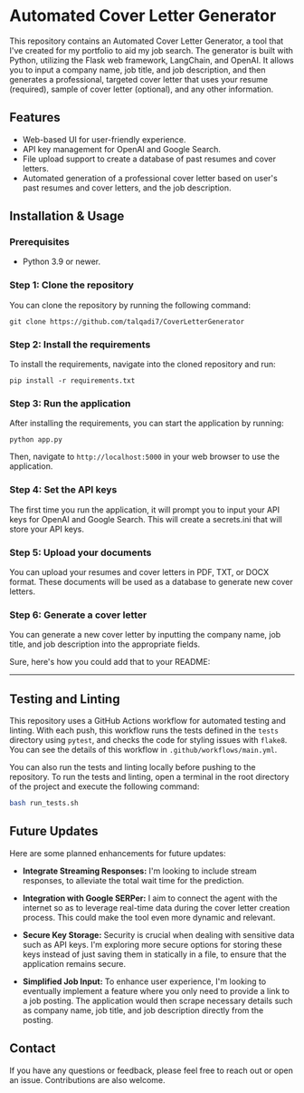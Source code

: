 # Automated Cover Letter Generator 

This repository contains an Automated Cover Letter Generator, a tool that I've created for my portfolio to aid my job search. The generator is built with Python, utilizing the Flask web framework, LangChain, and OpenAI. It allows you to input a company name, job title, and job description, and then generates a professional, targeted cover letter that uses your resume (required), sample of cover letter (optional), and any other information.

## Features
- Web-based UI for user-friendly experience.
- API key management for OpenAI and Google Search.
- File upload support to create a database of past resumes and cover letters.
- Automated generation of a professional cover letter based on user's past resumes and cover letters, and the job description.

## Installation & Usage

### Prerequisites

- Python 3.9 or newer.

### Step 1: Clone the repository

You can clone the repository by running the following command:

```
git clone https://github.com/talqadi7/CoverLetterGenerator
```

### Step 2: Install the requirements

To install the requirements, navigate into the cloned repository and run:

```
pip install -r requirements.txt
```

### Step 3: Run the application

After installing the requirements, you can start the application by running:

```
python app.py
```

Then, navigate to `http://localhost:5000` in your web browser to use the application.

### Step 4: Set the API keys

The first time you run the application, it will prompt you to input your API keys for OpenAI and Google Search. This will create a secrets.ini that will store your API keys.

### Step 5: Upload your documents

You can upload your resumes and cover letters in PDF, TXT, or DOCX format. These documents will be used as a database to generate new cover letters.

### Step 6: Generate a cover letter

You can generate a new cover letter by inputting the company name, job title, and job description into the appropriate fields.

Sure, here's how you could add that to your README:

---

## Testing and Linting

This repository uses a GitHub Actions workflow for automated testing and linting. With each push, this workflow runs the tests defined in the `tests` directory using `pytest`, and checks the code for styling issues with `flake8`. You can see the details of this workflow in `.github/workflows/main.yml`.

You can also run the tests and linting locally before pushing to the repository. To run the tests and linting, open a terminal in the root directory of the project and execute the following command:

```bash
bash run_tests.sh
```

## Future Updates

Here are some planned enhancements for future updates:

- **Integrate Streaming Responses:** I'm looking to include stream responses, to alleviate the total wait time for the prediction.

- **Integration with Google SERPer:** I aim to connect the agent with the internet so as to leverage real-time data during the cover letter creation process. This could make the tool even more dynamic and relevant.

- **Secure Key Storage:** Security is crucial when dealing with sensitive data such as API keys. I'm exploring more secure options for storing these keys instead of just saving them in statically in a file, to ensure that the application remains secure.

- **Simplified Job Input:** To enhance user experience, I'm looking to eventually implement a feature where you only need to provide a link to a job posting. The application would then scrape necessary details such as company name, job title, and job description directly from the posting.

## Contact

If you have any questions or feedback, please feel free to reach out or open an issue. Contributions are also welcome.
